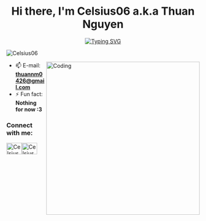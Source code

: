 <h1 align="center">Hi there, I'm Celsius06 a.k.a Thuan Nguyen</h1>

<p align="center">
  <a href="https://git.io/typing-svg">
    <img src="https://readme-typing-svg.demolab.com?font=Fira+Code+Light&color=%230000FF&pause=1000&vCenter=true&random=false&width=450&lines=I am a Vietnamese 2nd-year CS student+%F0%9F%90%88%E2%80%8D%E2%AC%9B" alt="Typing SVG" />
  </a>
</p>

<p align="left">
  <img src="https://komarev.com/ghpvc/?username=Celsius06&label=Profile%20views&color=0e75b6&style=flat" alt="Celsius06" />
</p>

<img align="right" alt="Coding" width="400" src="https://media.giphy.com/media/sIfLhexLUqwik/giphy.gif">

- 📫 E-mail: **thuannm0426@gmail.com**
- ⚡ Fun fact: **Nothing for now :3**

<h3 align="left">Connect with me:</h3>
<p align="left">
  <a href="https://www.linkedin.com/in/nguyenthuan2406" target="blank" style="text-decoration: none;"><img align="center" src="https://raw.githubusercontent.com/rahuldkjain/github-profile-readme-generator/master/src/images/icons/Social/linked-in-alt.svg" alt="Celsius06" height="30" width="40" /></a><a href="https://facebook.com/hidro.nthn" target="blank" style="text-decoration: none;"><img align="center" src="https://raw.githubusercontent.com/rahuldkjain/github-profile-readme-generator/master/src/images/icons/Social/facebook.svg" alt="Celsius06" height="30" width="40" /></a>
</p>

